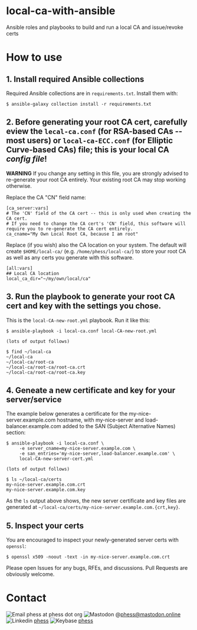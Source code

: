 # local-ca-with-ansible
Ansible roles and playbooks to build and run a local CA and issue/revoke certs


# How to use

## 1. Install required Ansible collections

Required Ansible collections are in `requirements.txt`.
Install them with:
~~~
$ ansible-galaxy collection install -r requirements.txt
~~~

## 2. Before generating your root CA cert, carefully eview the `lecal-ca.conf` (for RSA-based CAs -- most users) or `local-ca-ECC.conf` (for Elliptic Curve-based CAs) file; this is your local CA _config file_!

**WARNING** If you change any setting in this file, you are strongly advised to re-generate your root CA entirely. Your existing root CA may stop working otherwise.

Replace the CA "CN" field name:
```
[ca_server:vars]
# The 'CN' field of the CA cert -- this is only used when creating the CA cert.
# If you need to change the CA cert's 'CN' field, this software will require you to re-generate the CA cert entirely.
ca_cname="My Own Local Root CA, because I am root"
```

Replace (if you wish) also the CA location on your system. The default will create `$HOME/local-ca/` (e.g. `/home/phess/local-ca/`) to store your root CA as well as any certs you generate with this software.
```
[all:vars]
## Local CA location
local_ca_dir="~/my/own/local/ca"
```

## 3. Run the playbook to generate your root CA cert and key with the settings you chose.

This is the `local-CA-new-root.yml` playbook. Run it like this:
```
$ ansible-playbook -i local-ca.conf local-CA-new-root.yml

(lots of output follows)

$ find ~/local-ca
~/local-ca
~/local-ca/root-ca
~/local-ca/root-ca/root-ca.crt
~/local-ca/root-ca/root-ca.key
```

## 4. Geneate a new certificate and key for your server/service

The example below generates a certificate for the my-nice-server.example.com hostname, with my-nice-server and load-balancer.example.com added to the SAN (Subject Alternative Names) section:
```
$ ansible-playbook -i local-ca.conf \
     -e server_cname=my-nice-server.example.com \
     -e san_entries='my-nice-server,load-balancer.example.com' \
     local-CA-new-server-cert.yml

(lots of output follows)

$ ls ~/local-ca/certs
my-nice-server.example.com.crt
my-nice-server.example.com.key
```

As the `ls` output above shows, the new server certificate and key files are generated at `~/local-ca/certs/my-nice-server.example.com.{crt,key}`.

## 5. Inspect your certs

You are encouraged to inspect your newly-generated server certs with `openssl`:
```
$ openssl x509 -noout -text -in my-nice-server.example.com.crt
```

Please open Issues for any bugs, RFEs, and discussions.
Pull Requests are obviously welcome.

# Contact

![Email](https://cdn-icons-png.flaticon.com/128/646/646094.png "Email") phess at phess dot org
![Mastodon](https://icons.iconarchive.com/icons/fa-team/fontawesome-brands/96/FontAwesome-Brands-Mastodon-icon.png "Mastodon") @phess@mastodon.online
![Linkedin](https://dc-site.com/wp-content/uploads/2023/03/LinkedIn.png "LinkedIn") [phess](https://linkedin.com/in/phess)
![Keybase](https://keybase.io/images/icons/icon-keybase-logo-48.png "Keybase") [phess](https://keybase.io/phess)
